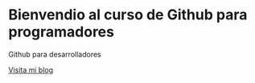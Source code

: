 # Bienvendio al curso de Github para programadores

Github para desarrolladores

[Visita mi blog](https://laincreiblecreaciondedios.blogspot.com/)
